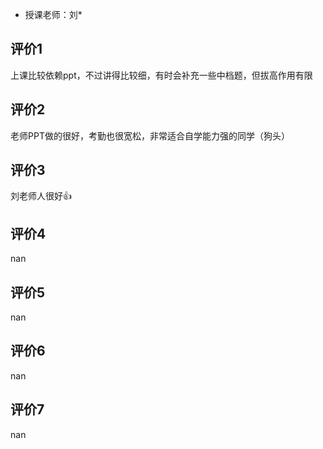 - 授课老师：刘* 

## 评价1

上课比较依赖ppt，不过讲得比较细，有时会补充一些中档题，但拔高作用有限
## 评价2

老师PPT做的很好，考勤也很宽松，非常适合自学能力强的同学（狗头）
## 评价3

刘老师人很好👍
## 评价4

nan
## 评价5

nan
## 评价6

nan
## 评价7

nan
